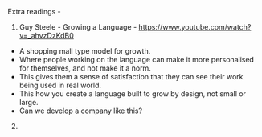 Extra readings -

1. Guy Steele - Growing a Language - https://www.youtube.com/watch?v=_ahvzDzKdB0
  - A shopping mall type model for growth. 
  - Where people working on the language can make it more personalised for themselves, and not make it a norm.
  - This gives them a sense of satisfaction that they can see their work being used in real world.
  - This how you create a language built to grow by design, not small or large.
  - Can we develop a company like this?

2. 
